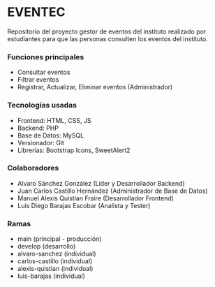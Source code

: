 # EVENTEC
Repositorio del proyecto gestor de eventos del instituto realizado por estudiantes para que las personas consulten los eventos del instituto.

### **Funciones principales**
- Consultar eventos
- Filtrar eventos
- Registrar, Actualizar, Eliminar eventos (Administrador)

### **Tecnologías usadas**
- Frontend: HTML, CSS, JS
- Backend: PHP
- Base de Datos: MySQL
- Versionador: Git
- Librerías: Bootstrap Icons, SweetAlert2

### **Colaboradores**

- Alvaro Sánchez González (Líder y Desarrollador Backend)
- Juan Carlos Castillo Hernández (Administrador de Base de Datos)
- Manuel Alexis Quistian Fraire (Desarrollador Frontend)
- Luis Diego Barajas Escobar (Analista y Tester)

### **Ramas**

- main (principal - producción)
- develop (desarrollo)
- alvaro-sanchez (individual)
- carlos-castillo (individual)
- alexis-quistian (individual)
- luis-barajas (individual)


